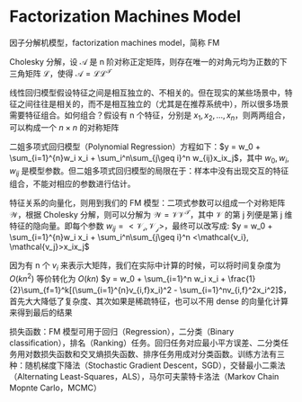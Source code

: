 # Factorization Machines Model
因子分解机模型，factorization machines model，简称 FM

Cholesky 分解，设 $\mathcal{A}$ 是 n 阶对称正定矩阵，则存在唯一的对角元均为正数的下三角矩阵 $\mathcal{L}$，使得 $\mathcal{A} = \mathcal{LL^T}$

线性回归模型假设特征之间是相互独立的、不相关的。但在现实的某些场景中，特征之间往往是相关的，而不是相互独立的（尤其是在推荐系统中），所以很多场景需要特征组合。如何组合？假设有 n 个特征，分别是 $x_1, x_2, ..., x_n$，则两两组合，可以构成一个 $n \times n$ 的对称矩阵

二姐多项式回归模型（Polynomial Regression）方程如下：$y = w_0 + \sum_{i=1}^{n}w_i x_i + \sum_i^n\sum_{j\geq i}^n w_{ij}x_ix_j$，其中 $w_0, w_i, w_{ij}$ 是模型参数。但二姐多项式回归模型的局限在于：样本中没有出现交互的特征组合，不能对相应的参数进行估计。

特征关系的向量化，则用到我们的 FM 模型：二项式参数可以组成一个对称矩阵 $\mathcal{W}$，根据 Cholesky 分解，则可以分解为 $\mathcal{W} = \mathcal{VV^T}$，其中 $\mathcal{V}$ 的第 j 列便是第 j 维特征的隐向量。即每个参数 $w_{ij} = <\mathcal{V_i}, \mathcal{V_j}>$，最终可以改写成: $y = w_0 + \sum_{i=1}^{n}w_i x_i + \sum_i^n\sum_{j\geq i}^n <\mathcal{v_i}, \mathcal{v_j}>x_ix_j$

因为有 n 个 $v_i$ 来表示大矩阵，我们在实际中计算的时候，可以将时间复杂度为 $O(kn^2)$ 等价转化为 $O(kn)$
$y = w_0 + \sum_{i=1}^n w_i x_i + \frac{1}{2}\sum_{f=1}^k[(\sum_{i=1}^{n}v_{i,f}x_i)^2 - \sum_{i=1}^nv_{i,f}^2x_i^2]$，首先大大降低了复杂度、其次如果是稀疏特征，也可以不用 dense 的向量化计算来得到最后的结果

损失函数：FM 模型可用于回归（Regression），二分类（Binary classification），排名（Ranking）任务。回归任务对应最小平方误差、二分类任务用对数损失函数和交叉熵损失函数、排序任务用成对分类函数。训练方法有三种：随机梯度下降法（Stochastic Gradient Descent，SGD），交替最小二乘法（Alternating Least-Squares，ALS），马尔可夫蒙特卡洛法（Markov Chain Mopnte Carlo，MCMC）





